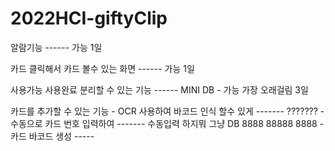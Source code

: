 # 2022HCI-giftyClip

알람기능 ------ 가능 1일

카드 클릭해서 카드 볼수 있는 화면  ------ 가능 1일

사용가능 사용완료 분리할 수 있는 기능  ------ MINI DB - 가능 가장 오래걸림 3일

카드를 추가할 수 있는 기능
	- OCR 사용하여 바코드 인식 할수 있게 ------- ???????
	- 수동으로 카드 번호 입력하여 ------- 수동입력 하지뭐 그냥 DB 8888 88888 8888 
	- 카드 바코드 생성 -----  
